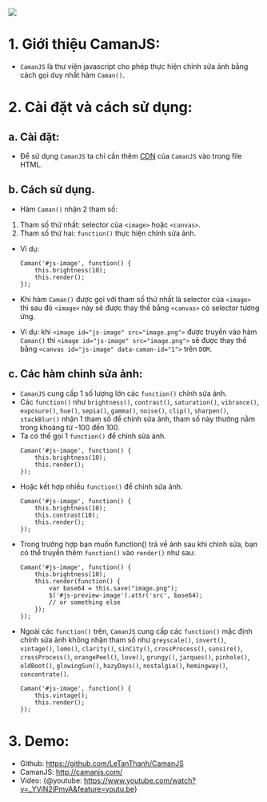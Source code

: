 ![](https://images.viblo.asia/3c8bb5af-c0e9-4144-be5d-542fe1ae85e7.png)
# 1. Giới thiệu CamanJS:
- `CamanJS` là thư viện javascript cho phép thực hiện chỉnh sửa ảnh bằng cách gọi duy nhất hàm `Caman()`.

# 2. Cài đặt và cách sử dụng:
## a. Cài đặt:
- Để sử dụng `CamanJS` ta chỉ cần thêm [CDN](https://cdnjs.com/libraries/camanjs) của `CamanJS` vào trong file HTML.

## b. Cách sử dụng.
- Hàm `Caman()` nhận 2 tham số:
1. Tham số thứ nhất: selector của `<image>` hoặc `<canvas>`.
2. Tham số thứ hai: `function()` thực hiện chỉnh sửa ảnh.

- Ví dụ: 
    ```
    Caman('#js-image', function() {
        this.brightness(10);
        this.render();
    });
    ```

- Khi hàm `Caman()` được gọi với tham số thứ nhất là selector của `<image>` thì sau đó `<image>` này sẽ được thay thế bằng `<canvas>` có selector tương ứng.

- Ví dụ: khi `<image id="js-image" src="image.png">` được truyền vào hàm `Caman()` thì `<image id="js-image" src="image.png">` sẽ được thay thế bằng `<canvas id="js-image" data-caman-id="1">` trên `DOM`.

## c. Các hàm chỉnh sửa ảnh:
- `CamanJS` cung cấp 1 số lượng lớn các `function()` chỉnh sửa ảnh.
- Các `function()` như `brightness()`, `contrast()`, `saturation()`, `vibrance()`, `exposure()`, `hue()`, `sepia()`, `gamma()`, `noise()`, `clip()`, `sharpen()`, `stackBlur()` nhận 1 tham số để chỉnh sửa ảnh, tham số này thường nằm trong khoảng từ -100 đến 100.
- Ta có thể gọi 1 `function()` để chỉnh sửa ảnh.
    ```
    Caman('#js-image', function() {
        this.brightness(10);
        this.render();
    });
    ```
- Hoặc kết hợp nhiều `function()` để chỉnh sửa ảnh.
    ```
    Caman('#js-image', function() {
        this.brightness(10);
        this.contrast(10);
        this.render();
    });
    ```
- Trong trường hợp bạn muốn function() trả về ảnh sau khi chỉnh sửa, bạn có thể truyền thêm `function()` vào `render()` như sau: 
    ```
    Caman('#js-image', function() {
        this.brightness(10);
        this.render(function() {
            var base64 = this.save("image.png");
            $('#js-preview-image').attr('src', base64);
            // or something else
        });
    });
    ```
- Ngoài các `function()` trên, `CamanJS` cung cấp các `function()` mặc định chỉnh sửa ảnh không nhận tham số như `greyscale()`, `invert()`, `vintage()`, `lomo()`, `clarity()`, `sinCity()`, `crossProcess()`, `sunsire()`, `crossProcess()`, `orangePeel()`, `love()`, `grungy()`, `jarques()`, `pinhole()`, `oldBoot()`, `glowingSun()`, `hazyDays()`, `nostalgia()`, `hemingway()`, `concontrate()`.
    ```
    Caman('#js-image', function() {
        this.vintage();
        this.render();
    });
    ```

# 3. Demo:
- Github: https://github.com/LeTanThanh/CamanJS
- CamanJS: http://camanjs.com/
- Video: {@youtube: https://www.youtube.com/watch?v=_YViN2jPmyA&feature=youtu.be}